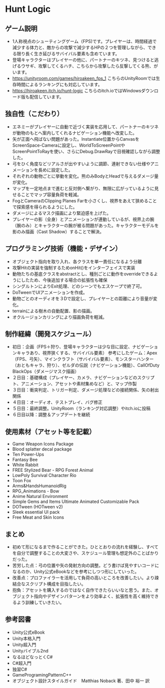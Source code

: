 # Hunt Logic
## ゲーム説明
- 1人称視点のシューティングゲーム（FPS)です。プレイヤーは、時間経過で減少する体力と、敵からの攻撃で減少するHPの２つを管理しながら、できる限り長く生き延びるサバイバル要素も含めています。
- 登場キャラクターはプレイヤーの他に、パートナーのキツネ、見つけると逃げるウサギ、攻撃してくるハチ、こちらから攻撃したら反撃してくる熊、がいます。
- https://unityroom.com/games/hiroakeen_fps_1
  こちらのUnityRoomでは生存時間によるランキングにも対応しています。
- https://hiroakeen.itch.io/hunt-logic
  こちらのitch.ioではWindowsダウンロード版も配信しています。

## 独自性（こだわり） 
- エネミーがプレイヤーに自動で近づく実装を応用して、パートナーのキツネが動物のもとへ案内してくれるナビゲーション機能へ改変した。
- 矢が正面へ飛ばない問題があった。Instantiate位置からCanvasをScreenSpace-Cameraに設定し、WorldToScreenPointやScreenPointToRayを使い、さらにDebug.DrawRayで目視確認しながら調整した。
- 弓をひく角度などリアルさが出やすいように調節、連射できない仕様やアニメーションを長めに設定した。
- それぞれの動物ごとに挙動を変化。熊のみBodyとHeadで与えるダメージ量が変化。
- マップを一定地点まで進むと反対側へ繋がり、無限に広がっているように見せることでマップ容量負荷を軽減。
- FogとCameraのClipping Planes Farを小さくし、視界をあえて狭めることで探索感を得られるようにした。
- ダメージによるマスク描画により緊迫感を上げた。
- プレイヤーの影（全身）とアニメーションが連動しているが、視界上の腕（腕のみ）とキャラクターの腕が被る問題があった。キャラクターモデルを影のみ描画（Cast Shadow）することで解決。

## プログラミング技術（機能・デザイン） 
- オブジェクト指向を取り入れ、各クラスを単一責任になるよう分離
- 攻撃Hitの実装を強制するためonHit()をインターフェイスで実装
- 動物たちの基底クラスをabstractとし、種別ごとに動作をoverrideできるようにしたため、今後追加する場合の拡張性も確保
- シングルトンによりExit処理、どのシーンでもエスケープで終了可。
- DoTweenでUIアニメーションを作成。
- 動物ごとのオーディオを３Dで設定し、プレイヤーとの距離により音量が変化。
- terrainによる樹木の自動配置、影の描画。
- オクルージョンカリングにより描画負荷を軽減。

## 制作経緯（開発スケジュール） 
- 初日：企画（FPS＋狩り、登場キャラクターは少な目に設定、ナビゲーションキャラあり、視界狭くする、サバイバル要素）
  参考にしたゲーム：Apex（FPS、弓矢）、マインクラフト（サバイバル要素）、モンスターハンター（おともキャラ、狩り）、ゼルダの伝説（ナビゲーション機能）、CallOfDuty BlackOps（ダメージマスク描画）
- ２日目：基礎構成（プレイヤー、カメラ、ナビゲーションなどのスクリプト、アニメーション、アセットや素材集めなど）と、マップ作製
- ３日目：衝突判定、トリガー判定、ダメージ処理などの接続関係、矢の射出関係
- ４日目：オーディオ、テストプレイ、バグ修正
- ５日目：最終調整。UnityRoom（ランキング対応調整）やitch.ioに投稿
- ６日目以降：調整＆アップデートを継続
  
## 使用素材（アセット等を記載） 
- Game Weapon Icons Package
- Blood splatter decal package
- Ten Power-Ups
- Fantasy Bee
- White Rabbit
- FREE Stylized Bear - RPG Forest Animal
- LowPoly Survival Character Rio
- Toon Fox
- Arms&HandsHumanoidRig
- RPG_Animations - Bow
- Anime Natural Environment
- Simple Gems and Items Ultimate Animated Customizable Pack
- DOTween (HOTween v2)
- Sleek essential UI pack
- Free Meat and Skin Icons

## まとめ
- 初めて形になるまで作ることができた。ひととおりの流れを経験し、すべてを自分で調整することの大変さや、スケジュール管理も想定外のことばかりだった。
- 苦労した点：弓の位置や矢の発射方向の調整。どう書けば見やすいコードになるのか、Unity公式eBookなどを参考にしつつ形にしていった。
- 改善点：プロファイラーを活用して負荷の高いところを改善したい。より疎結合なスクリプト構成を目指したい。
- 抱負：アセットを購入するのではなく自作できたらいいなと思う。また、オブジェクト指向やデザインパターンをより効率よく、拡張性を高く維持できるよう訓練していきたい。

## 参考図書
- Unity公式eBook
- Unity本格入門
- Unity超入門
- Unityバイブル2nd
- なるほどなっとくC#
- C#超入門
- 独習C#
- GameProgramingPatternC++
- オブジェクト設計スタイルガイド　Matthias Noback 著、田中 裕一 訳
